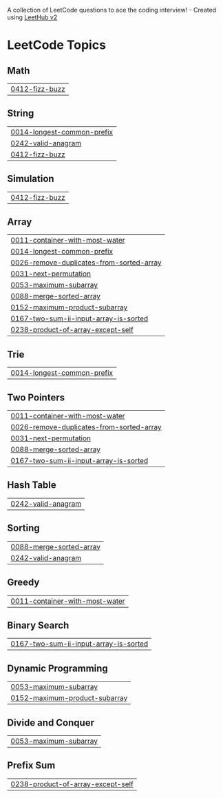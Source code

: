 A collection of LeetCode questions to ace the coding interview! - Created using [LeetHub v2](https://github.com/arunbhardwaj/LeetHub-2.0)
<!---LeetCode Topics Start-->
# LeetCode Topics
## Math
|  |
| ------- |
| [0412-fizz-buzz](https://github.com/Joyal125/DSA.Java/tree/master/0412-fizz-buzz) |
## String
|  |
| ------- |
| [0014-longest-common-prefix](https://github.com/Joyal125/DSA.Java/tree/master/0014-longest-common-prefix) |
| [0242-valid-anagram](https://github.com/Joyal125/DSA.Java/tree/master/0242-valid-anagram) |
| [0412-fizz-buzz](https://github.com/Joyal125/DSA.Java/tree/master/0412-fizz-buzz) |
## Simulation
|  |
| ------- |
| [0412-fizz-buzz](https://github.com/Joyal125/DSA.Java/tree/master/0412-fizz-buzz) |
## Array
|  |
| ------- |
| [0011-container-with-most-water](https://github.com/Joyal125/DSA.Java/tree/master/0011-container-with-most-water) |
| [0014-longest-common-prefix](https://github.com/Joyal125/DSA.Java/tree/master/0014-longest-common-prefix) |
| [0026-remove-duplicates-from-sorted-array](https://github.com/Joyal125/DSA.Java/tree/master/0026-remove-duplicates-from-sorted-array) |
| [0031-next-permutation](https://github.com/Joyal125/DSA.Java/tree/master/0031-next-permutation) |
| [0053-maximum-subarray](https://github.com/Joyal125/DSA.Java/tree/master/0053-maximum-subarray) |
| [0088-merge-sorted-array](https://github.com/Joyal125/DSA.Java/tree/master/0088-merge-sorted-array) |
| [0152-maximum-product-subarray](https://github.com/Joyal125/DSA.Java/tree/master/0152-maximum-product-subarray) |
| [0167-two-sum-ii-input-array-is-sorted](https://github.com/Joyal125/DSA.Java/tree/master/0167-two-sum-ii-input-array-is-sorted) |
| [0238-product-of-array-except-self](https://github.com/Joyal125/DSA.Java/tree/master/0238-product-of-array-except-self) |
## Trie
|  |
| ------- |
| [0014-longest-common-prefix](https://github.com/Joyal125/DSA.Java/tree/master/0014-longest-common-prefix) |
## Two Pointers
|  |
| ------- |
| [0011-container-with-most-water](https://github.com/Joyal125/DSA.Java/tree/master/0011-container-with-most-water) |
| [0026-remove-duplicates-from-sorted-array](https://github.com/Joyal125/DSA.Java/tree/master/0026-remove-duplicates-from-sorted-array) |
| [0031-next-permutation](https://github.com/Joyal125/DSA.Java/tree/master/0031-next-permutation) |
| [0088-merge-sorted-array](https://github.com/Joyal125/DSA.Java/tree/master/0088-merge-sorted-array) |
| [0167-two-sum-ii-input-array-is-sorted](https://github.com/Joyal125/DSA.Java/tree/master/0167-two-sum-ii-input-array-is-sorted) |
## Hash Table
|  |
| ------- |
| [0242-valid-anagram](https://github.com/Joyal125/DSA.Java/tree/master/0242-valid-anagram) |
## Sorting
|  |
| ------- |
| [0088-merge-sorted-array](https://github.com/Joyal125/DSA.Java/tree/master/0088-merge-sorted-array) |
| [0242-valid-anagram](https://github.com/Joyal125/DSA.Java/tree/master/0242-valid-anagram) |
## Greedy
|  |
| ------- |
| [0011-container-with-most-water](https://github.com/Joyal125/DSA.Java/tree/master/0011-container-with-most-water) |
## Binary Search
|  |
| ------- |
| [0167-two-sum-ii-input-array-is-sorted](https://github.com/Joyal125/DSA.Java/tree/master/0167-two-sum-ii-input-array-is-sorted) |
## Dynamic Programming
|  |
| ------- |
| [0053-maximum-subarray](https://github.com/Joyal125/DSA.Java/tree/master/0053-maximum-subarray) |
| [0152-maximum-product-subarray](https://github.com/Joyal125/DSA.Java/tree/master/0152-maximum-product-subarray) |
## Divide and Conquer
|  |
| ------- |
| [0053-maximum-subarray](https://github.com/Joyal125/DSA.Java/tree/master/0053-maximum-subarray) |
## Prefix Sum
|  |
| ------- |
| [0238-product-of-array-except-self](https://github.com/Joyal125/DSA.Java/tree/master/0238-product-of-array-except-self) |
<!---LeetCode Topics End-->